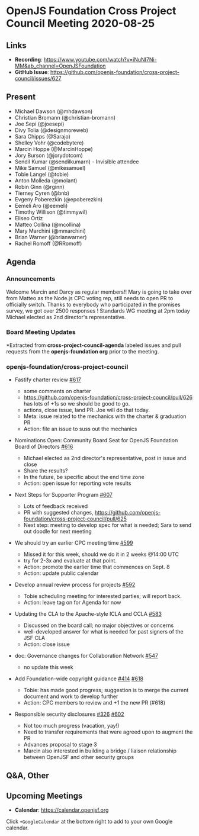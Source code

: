 # OpenJS Foundation Cross Project Council Meeting 2020-08-25

## Links

* **Recording**: https://www.youtube.com/watch?v=iNuNI7Ni-MM&ab_channel=OpenJSFoundation
* **GitHub Issue**: https://github.com/openjs-foundation/cross-project-council/issues/627

## Present

* Michael Dawson (@mhdawson)
* Christian Bromann (@christian-bromann)
* Joe Sepi (@joesepi)
* Divy Tolia (@designmoreweb)
* Sara Chipps (@Sarajo)
* Shelley Vohr (@codebytere)
* Marcin Hoppe (@MarcinHoppe)
* Jory Burson (@jorydotcom)
* Sendil Kumar (@sendilkumarn) - Invisible attendee 
* Mike Samuel (@mikesamuel)
* Tobie Langel (@tobie)
* Anton Molleda (@molant)
* Robin Ginn (@rginn)
* Tierney Cyren (@bnb)
* Evgeny Poberezkin (@epoberezkin)
* Eemeli Aro (@eemeli)
* Timothy Willison (@timmywil)
* Eliseo Ortiz 
* Matteo Collina (@mcollina)
* Mary Marchini (@mmarchini)
* Brian Warner (@brianwarner)
* Rachel Romoff (@RRomoff)

## Agenda

### Announcements
Welcome Marcin and Darcy as regular members!!
Mary is going to take over from Matteo as the Node.js CPC voting rep, still needs to open PR to officially switch. 
Thanks to everybody who participated in the promises survey, we got over 2500 responses !
Standards WG meeting at 2pm today
Michael elected as 2nd director's representative.

### Board Meeting Updates
 
*Extracted from **cross-project-council-agenda** labeled issues and pull requests from the **openjs-foundation org** prior to the meeting.

### openjs-foundation/cross-project-council

* Fastify charter review [#617](https://github.com/openjs-foundation/cross-project-council/issues/617)
  * some comments on charter
  * https://github.com/openjs-foundation/cross-project-council/pull/626 has lots of +1s so 
    we should be good to go.
  * actions, close issue, land PR. Joe will do that today.
  * Meta: issue related to the mechanics with the charter & graduation PR
  * Action: file an issue to suss out the mechanics

* Nominations Open: Community Board Seat for OpenJS Foundation Board of Directors [#616](https://github.com/openjs-foundation/cross-project-council/issues/616)
  * Michael elected as 2nd director's representative, post in issue and close
  * Share the results?
  * In the future, be specific about the end time zone
  * Action: open issue for reporting vote results

* Next Steps for Supporter Program [#607](https://github.com/openjs-foundation/cross-project-council/issues/607)
  * Lots of feedback received
  * PR with suggested changes, https://github.com/openjs-foundation/cross-project-council/pull/625
  * Next step: meeting to develop spec for what is needed; Sara to send out doodle for next meeting

* We should try an earlier CPC meeting time [#599](https://github.com/openjs-foundation/cross-project-council/issues/599)
  * Missed it for this week, should we do it in 2 weeks @14:00 UTC
  * try for 2-3x and evaluate at that point.
  * Action: promote the earlier time that commences on Sept. 8
  * Action: update public calendar

* Develop annual review process for projects [#592](https://github.com/openjs-foundation/cross-project-council/issues/592)
  * Tobie scheduling meeting for interested parties; will report back.
  * Action: leave tag on for Agenda for now

* Updating the CLA to the Apache-style ICLA and CCLA [#583](https://github.com/openjs-foundation/cross-project-council/issues/583)
  * Discussed on the board call; no major objectives or concerns
  * well-developed answer for what is needed for past signers of the JSF  CLA
  * Action: close issue

* doc: Governance changes for Collaboration Network [#547](https://github.com/openjs-foundation/cross-project-council/pull/547)
  * no update this week


* Add Foundation-wide copyright guidance [#414](https://github.com/openjs-foundation/cross-project-council/pull/414)
[#618](https://github.com/openjs-foundation/cross-project-council/pull/618)
  * Tobie: has made good progress; suggestion is to merge the current document and work to develop further
  * Action: CPC members to review and +1 the new PR (#618) 

* Responsible security disclosures [#326](https://github.com/openjs-foundation/cross-project-council/issues/326)
[#602](https://github.com/openjs-foundation/cross-project-council/pull/602)
  * Not too much progress (vacation, yay!)
  * Need to transfer requirements that were agreed upon to augment the PR
  * Advances proposal to stage 3
  * Marcin also interested in building a bridge / liaison relationship between OpenJSF and other security groups


## Q&A, Other

## Upcoming Meetings

* **Calendar**: https://calendar.openjsf.org

Click `+GoogleCalendar` at the bottom right to add to your own Google calendar.

